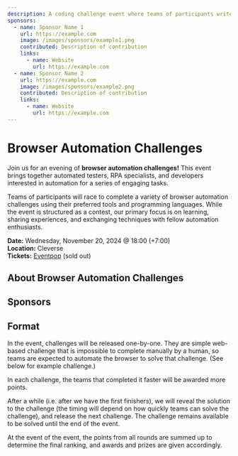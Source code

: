 ```yaml
---
description: A coding challenge event where teams of participants write browser automation scripts to solve puzzles and complete tasks efficiently.
sponsors:
  - name: Sponsor Name 1
    url: https://example.com
    image: /images/sponsors/example1.png
    contributed: Description of contribution
    links:
      - name: Website
        url: https://example.com
  - name: Sponsor Name 2
    url: https://example.com
    image: /images/sponsors/example2.png
    contributed: Description of contribution
    links:
      - name: Website
        url: https://example.com
---
```


# Browser Automation Challenges

Join us for an evening of **browser automation challenges!** This event brings together automated testers, RPA specialists, and developers interested in automation for a series of engaging tasks.

Teams of participants will race to complete a variety of browser automation challenges using their preferred tools and programming languages. While the event is structured as a contest, our primary focus is on learning, sharing experiences, and exchanging techniques with fellow automation enthusiasts.

**Date:** Wednesday, November 20, 2024 @ 18:00 (+7:00) \
**Location:** Cleverse \
**Tickets:** [Eventpop](https://eventpop.me/e/62035) (sold out)

## About Browser Automation Challenges

## Sponsors

<SponsorList />

## Format

In the event, challenges will be released one-by-one. They are simple web-based challenge that is impossible to complete manually by a human, so teams are expected to automate the browser to solve that challenge. (See below for example challenge.)

In each challenge, the teams that completed it faster will be awarded more points.

After a while (i.e. after we have the first finishers), we will reveal the solution to the challenge (the timing will depend on how quickly teams can solve the challenge), and release the next challenge. The challenge remains available to be solved until the end of the event.

At the event of the event, the points from all rounds are summed up to determine the final ranking, and awards and prizes are given accordingly.
